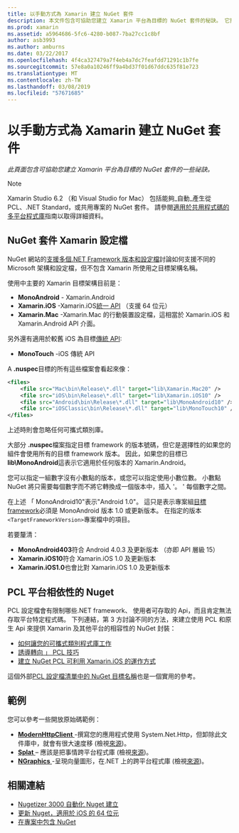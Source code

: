 ```yaml
---
title: 以手動方式為 Xamarin 建立 NuGet 套件
description: 本文件包含可協助您建立 Xamarin 平台為目標的 NuGet 套件的秘訣。 它描述 NuGet 套件 Xamarin 設定檔，PCL 的 Nuget，利用平台相依性，並連結到各種開放原始碼的範例。
ms.prod: xamarin
ms.assetid: a5964686-5fc6-4280-b087-7ba27cc1c8bf
author: asb3993
ms.author: amburns
ms.date: 03/22/2017
ms.openlocfilehash: 4f4ca327479a7f4eb4a7dc7feafdd71291c1b7fe
ms.sourcegitcommit: 57e8a0a10246ff9a4bd37f01d67ddc635f81e723
ms.translationtype: MT
ms.contentlocale: zh-TW
ms.lasthandoff: 03/08/2019
ms.locfileid: "57671685"
---
```

# <a name="manually-creating-nuget-packages-for-xamarin"></a>以手動方式為 Xamarin 建立 NuGet 套件

_此頁面包含可協助您建立 Xamarin 平台為目標的 NuGet 套件的一些祕訣。_

> [!NOTE]
> Xamarin Studio 6.2 （和 Visual Studio for Mac） 包括能夠_自動_產生從 PCL、.NET Standard，或共用專案的 NuGet 套件。 請參閱[適用於共用程式碼的多平台程式庫](~/cross-platform/app-fundamentals/nuget-multiplatform-libraries/index.md)指南以取得詳細資料。

## <a name="nuget-package-xamarin-profiles"></a>NuGet 套件 Xamarin 設定檔

NuGet 網站的[支援多個.NET Framework 版本和設定檔](https://docs.nuget.org/create/enforced-package-conventions)討論如何支援不同的 Microsoft 架構和設定檔，但不包含 Xamarin 所使用之目標架構名稱。

使用中主要的 Xamarin 目標架構目前是：

* **MonoAndroid** - Xamarin.Android
* **Xamarin.iOS** -Xamarin.iOS[統一 API](~/cross-platform/macios/unified/index.md) （支援 64 位元）
* **Xamarin.Mac** -Xamarin.Mac 的行動裝置設定檔，這相當於 Xamarin.iOS 和 Xamarin.Android API 介面。

另外還有適用於較舊 iOS 為目標[傳統 API](~/cross-platform/macios/unified/index.md):

* **MonoTouch** -iOS 傳統 API

A **.nuspec**目標的所有這些檔案會看起來像：

```xml
<files>
    <file src="Mac\bin\Release\*.dll" target="lib\Xamarin.Mac20" />
    <file src="iOS\bin\Release\*.dll" target="lib\Xamarin.iOS10" />
    <file src="Android\bin\Release\*.dll" target="lib\MonoAndroid10" />
    <file src="iOSClassic\bin\Release\*.dll" target="lib\MonoTouch10" />
</files>
```

上述時則會忽略任何可攜式類別庫。

大部分 **.nuspec**檔案指定目標 framework 的版本號碼，但它是選擇性的如果您的組件會使用所有的目標 framework 版本。 因此，如果您的目標已**lib\MonoAndroid**這表示它適用於任何版本的 Xamarin.Android。

您可以指定一組數字沒有小數點的版本，或您可以指定使用小數位數。 小數點 NuGet 將只需要每個數字而不將它轉換成一個版本中，插入 '。 ' 每個數字之間。

在上述 「 MonoAndroid10"表示"Android 1.0"。 這只是表示專案組[目標 framework](~/android/app-fundamentals/android-api-levels.md)必須是 MonoAndroid 版本 1.0 或更新版本。 在指定的版本`<TargetFrameworkVersion>`專案檔中的項目。

若要釐清：

- **MonoAndroid403**符合 Android 4.0.3 及更新版本 （亦即 API 層級 15）
- **Xamarin.iOS10**符合 Xamarin.iOS 1.0 及更新版本
- **Xamarin.iOS1.0**也會比對 Xamarin.iOS 1.0 及更新版本

## <a name="pcl-nugets-with-platform-dependencies"></a>PCL 平台相依性的 Nuget

PCL 設定檔會有限制哪些.NET framework、 使用者可存取的 Api，而且肯定無法存取平台特定程式碼。 下列連結，第 3 方討論不同的方法，來建立使用 PCL 和原生 Api 來提供 Xamarin 及其他平台的相容性的 NuGet 封裝：

- [如何讓您的可攜式類別程式庫工作](http://blogs.msdn.com/b/dsplaisted/archive/2012/08/27/how-to-make-portable-class-libraries-work-for-you.aspx)
- [誘導轉向 」 PCL 技巧](http://log.paulbetts.org/the-bait-and-switch-pcl-trick/)
- [建立 NuGet PCL 可利用 Xamarin.iOS 的運作方式](http://www.jimbobbennett.io/creating-a-nuget-pcl-that-works-with-xamarin-ios/)

這個外部[PCL 設定檔清單中的 NuGet 目標名稱](http://embed.plnkr.co/03ck2dCtnJogBKHJ9EjY)也是一個實用的參考。

## <a name="examples"></a>範例

您可以參考一些開放原始碼範例：

- [**ModernHttpClient** ](https://www.nuget.org/packages/modernhttpclient/) -撰寫您的應用程式使用 System.Net.Http，但卸除此文件庫中，就會有很大速度移 (檢視[來源](https://github.com/paulcbetts/ModernHttpClient))。
- [**Splat** ](https://www.nuget.org/packages/Splat/) – 應該是把事情跨平台程式庫 (檢視[來源](https://github.com/paulcbetts/Splat))。
- [**NGraphics** ](https://www.nuget.org/packages/NGraphics/) -呈現向量圖形，在.NET 上的跨平台程式庫 (檢視[來源](https://github.com/praeclarum/NGraphics/blob/master/NGraphics.nuspec))。

## <a name="related-links"></a>相關連結

- [Nugetizer 3000 自動化 Nuget 建立](~/cross-platform/app-fundamentals/nuget-multiplatform-libraries/index.md)
- [更新 Nuget，適用於 iOS 的 64 位元](https://blog.xamarin.com/how-to-update-nuget-packages-for-64-bit/)
- [在專案中包含 NuGet](https://docs.microsoft.com/visualstudio/mac/nuget-walkthrough)
